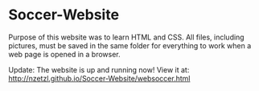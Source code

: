 Soccer-Website
==============

Purpose of this website was to learn HTML and CSS. All files, including pictures, 
must be saved in the same folder for everything to work when a web page is opened in a browser.

Update: The website is up and running now! View it at: http://nzetzl.github.io/Soccer-Website/websoccer.html
